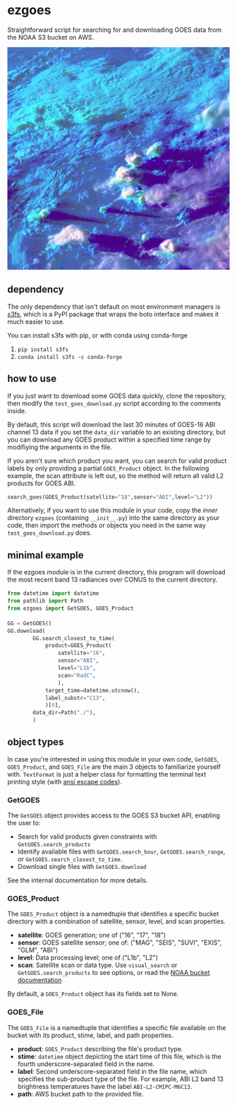 # ezgoes

Straightforward script for searching for and downloading GOES data
from the NOAA S3 bucket on AWS.

<p align="center">
  <img width="600" src="https://github.com/Mitchell-D/ezgoes/blob/main/day-cloud-phase.png" />
</p>


## dependency

The only dependency that isn't default on most environment managers
is [s3fs][1], which is a PyPI package that wraps the boto interface
and makes it much easier to use.

You can install s3fs with pip, or with conda using conda-forge

 1. `pip install s3fs`
 2. `conda install s3fs -c conda-forge`

[1]: https://s3fs.readthedocs.io/en/latest/

## how to use

If you just want to download some GOES data quickly, clone the
repository, then modify the `test_goes_download.py` script according
to the comments inside.

By default, this script will download the last 30 minutes of GOES-16
ABI channel 13 data if you set the `data_dir` variable to an
existing directory, but you can download any GOES product within a
specified time range by modifiying the arguments in the file.

If you aren't sure which product you want, you can search for valid
product labels by only providing a partial `GOES_Product` object. In
the following example, the scan attribute is left out, so the method
will return all valid L2 products for GOES ABI.

```python
search_goes(GOES_Product(satellite="18",sensor="ABI",level="L2"))
```

Alternatively, if you want to use this module in your code, copy
the _inner_ directory `ezgoes` (containing `__init__.py`) into the
same directory as your code, then import the methods or objects you
need in the same way `test_goes_download.py` does.

## minimal example

If the ezgoes module is in the current directory, this program will
download the most recent band 13 radiances over CONUS to the current
directory.

```python
from datetime import datetime
from pathlib import Path
from ezgoes import GetGOES, GOES_Product

GG = GetGOES()
GG.download(
        GG.search_closest_to_time(
            product=GOES_Product(
                satellite="16",
                sensor="ABI",
                level="L1b",
                scan="RadC",
                ),
            target_time=datetime.utcnow(),
            label_substr="C13",
            )[0],
        data_dir=Path("./"),
        )
```

## object types

In case you're interested in using this module in your own code,
`GetGOES`, `GOES_Product`, and `GOES_File` are the main 3 objects to
familiarize yourself with. `TextFormat` is just a helper class for
formatting the terminal text printing style (with
[ansi escape codes](https://en.wikipedia.org/wiki/ANSI_escape_code)).

### GetGOES

The `GetGOES` object provides access to the GOES S3 bucket API,
enabling the user to:

 - Search for valid products given constraints with
   `GetGOES.search_products`
 - Identify available files with `GetGOES.search_hour`,
   `GetGOES.search_range`, or `GetGOES.search_closest_to_time`.
 - Download single files with `GetGOES.download`

See the internal documentation for more details.

### GOES\_Product

The `GOES_Product` object is a namedtuple that identifies a specific
bucket directory with a combination of satellite, sensor, level, and
scan properties.

 - __satellite__: GOES generation; one of ("16", "17", "18")
 - __sensor__: GOES satellite sensor; one of:
   ("MAG", "SEIS", "SUVI", "EXIS", "GLM", "ABI")
 - __level__: Data processing level; one of ("L1b", "L2")
 - __scan__: Satellite scan or data type. Use `visual_search` or
  `GetGOES.search_products` to see options, or read the
  [NOAA bucket documentation][2]

[2]: https://github.com/awslabs/open-data-docs/tree/main/docs/noaa/noaa-goes16

By default, a `GOES_Product` object has its fields set to None.

### GOES\_File

The `GOES_File` is a namedtuple that identifies a specific file
available on the bucket with its product, stime, label, and path
properties.

 - __product__: `GOES_Product` describing the file's product type.
 - __stime__: `datetime` object depicting the start time of this
   file, which is the fourth underscore-separated field in the name.
 - __label__: Second underscore-separated field in the file name,
   which specifies the sub-product type of the file. For example,
   ABI L2 band 13 brightness temperatures have the label
   `ABI-L2-CMIPC-M6C13`.
 - __path__: AWS bucket path to the provided file.
